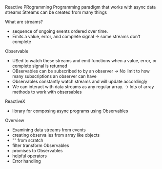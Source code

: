 Reactive PRogramming
  Programming paradigm that works with async data streams
  Streams can be created from many things

What are streams?
- sequence of ongoing events ordered over time.
- Emits a value, error, and complete signal
  -> some streams don't complete

Observable
- USed to watch these streams and emit functions when a  value, error, or complete signal is returned
- OBservables can be subscribed to by an observer
  -> No limit to how many subscriptions an observer can have
- Observables constantly watch streams and will update accordingly
- We can interact with data streams as any regular array.
  -> lots of array methods to work with obsersables

ReactiveX
- library for composing async programs using Observables

Overview
- Examining data streams from events
- creating observa les from array like objects
- "" from scratch
- filter transform Observables
- promises to Observables
- helpful operators
- Error handling

